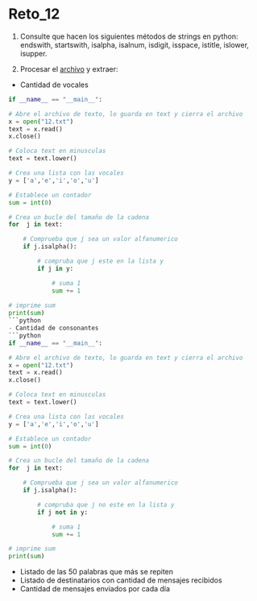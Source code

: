 # Reto_12

1. Consulte que hacen los siguientes métodos de strings en python: endswith, startswith, isalpha, isalnum, isdigit, isspace, istitle, islower, isupper.

2. Procesar el <a href="https://drive.google.com/file/d/1lGmlAz157fIDp2zk95KInTSJguZusI91/view?usp=sharing">archivo</a> y extraer:
 - Cantidad de vocales
```python
if __name__ == "__main__":

# Abre el archivo de texto, lo guarda en text y cierra el archivo
x = open("12.txt")
text = x.read()
x.close()

# Coloca text en minusculas
text = text.lower()

# Crea una lista con las vocales
y = ['a','e','i','o','u']

# Establece un contador
sum = int(0)

# Crea un bucle del tamaño de la cadena
for  j in text:

    # Comprueba que j sea un valor alfanumerico
    if j.isalpha():

        # compruba que j este en la lista y
        if j in y:

            # suma 1
            sum += 1
            
# imprime sum    
print(sum)
```python
- Cantidad de consonantes
```python
if __name__ == "__main__":

# Abre el archivo de texto, lo guarda en text y cierra el archivo
x = open("12.txt")
text = x.read()
x.close()

# Coloca text en minusculas
text = text.lower()

# Crea una lista con las vocales
y = ['a','e','i','o','u']

# Establece un contador
sum = int(0)

# Crea un bucle del tamaño de la cadena
for  j in text:

    # Comprueba que j sea un valor alfanumerico
    if j.isalpha():

        # compruba que j no este en la lista y
        if j not in y:

            # suma 1
            sum += 1

# imprime sum    
print(sum)
```
 - Listado de las 50 palabras que más se repiten
 - Listado de destinatarios con cantidad de mensajes recibidos
 - Cantidad de mensajes enviados por cada día
